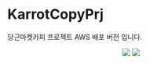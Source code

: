 # KarrotCopyPrj
당근마켓카피 프로젝트 AWS 배포 버전 입니다. 
<div align=center> 
 <img src="https://img.shields.io/badge/java-007396?style=for-the-badge&logo=java&logoColor=white"> 
  <img src="https://img.shields.io/badge/mysql-4479A1?style=for-the-badge&logo=mysql&logoColor=white">
  
   <br>

</div>
